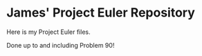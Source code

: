 # James' Project Euler Repository
Here is my Project Euler files.

Done up to and including Problem 90!